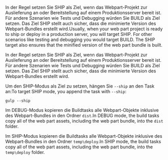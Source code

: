 <span data-ttu-id="e1b2a-p121">In der Regel setzen Sie SHIP als Ziel, wenn das Webpart-Projekt zur Auslieferung an oder Bereitstellung auf einem Produktionsserver bereit ist. Für andere Szenarien wie Tests und Debugging würden Sie BUILD als Ziel setzen. Das Ziel SHIP stellt auch sicher, dass die minimierte Version des Webpart-Bundles erstellt wird.</span><span class="sxs-lookup"><span data-stu-id="e1b2a-p121">Usually, when your web part project is ready to ship or deploy in a production server, you will target SHIP. For other scenarios like testing and debugging you would target BUILD. The SHIP target also ensures that the minified version of the web part bundle is built.</span></span>

In der Regel setzen Sie SHIP als Ziel, wenn das Webpart-Projekt zur Auslieferung an oder Bereitstellung auf einem Produktionsserver bereit ist. Für andere Szenarien wie Tests und Debugging würden Sie BUILD als Ziel setzen. Das Ziel SHIP stellt auch sicher, dass die minimierte Version des Webpart-Bundles erstellt wird. 

<span data-ttu-id="e1b2a-219">Um den SHIP-Modus als Ziel zu setzen, hängen Sie `--ship` an den Task an:</span><span class="sxs-lookup"><span data-stu-id="e1b2a-219">To target SHIP mode, you append the task with `--ship`:</span></span>

```
gulp --ship
```

<span data-ttu-id="e1b2a-220">Im DEBUG-Modus kopieren die Buildtasks alle Webpart-Objekte inklusive des Webpart-Bundles in den Ordner `dist`.</span><span class="sxs-lookup"><span data-stu-id="e1b2a-220">In DEBUG mode, the build tasks copy all of the web part assets, including the web part bundle, into the `dist` folder.</span></span>

<span data-ttu-id="e1b2a-221">Im SHIP-Modus kopieren die Buildtasks alle Webpart-Objekte inklusive des Webpart-Bundles in den Ordner `temp\deploy`.</span><span class="sxs-lookup"><span data-stu-id="e1b2a-221">In SHIP mode, the build tasks copy all of the web part assets, including the web part bundle, into the `temp\deploy` folder.</span></span>
